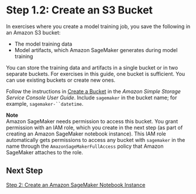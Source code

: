 # Step 1\.2: Create an S3 Bucket<a name="gs-config-permissions"></a>

In exercises where you create a model training job, you save the following in an Amazon S3 bucket:
+ The model training data
+ Model artifacts, which Amazon SageMaker generates during model training 

You can store the training data and artifacts in a single bucket or in two separate buckets\. For exercises in this guide, one bucket is sufficient\. You can use existing buckets or create new ones\. 

Follow the instructions in [Create a Bucket](http://docs.aws.amazon.com/AmazonS3/latest/user-guide/create-bucket.html) in the *Amazon Simple Storage Service Console User Guide*\. Include `sagemaker` in the bucket name; for example, `sagemaker-``datetime`\. 

**Note**  
Amazon SageMaker needs permission to access this bucket\. You grant permission with an IAM role, which you create in the next step \(as part of creating an Amazon SageMaker notebook instance\)\. This IAM role automatically gets permissions to access any bucket with `sagemaker` in the name through the `AmazonSageMakerFullAccess` policy that Amazon SageMaker attaches to the role\. 

## Next Step<a name="gs-setup-ws-nextstep"></a>

[Step 2: Create an Amazon SageMaker Notebook Instance](gs-setup-working-env.md)